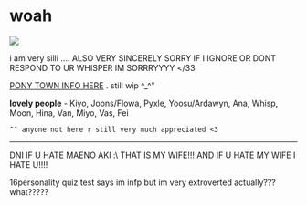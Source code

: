 # woah
![](https://cdn.discordapp.com/attachments/886288865156005918/1183771416294858853/Untitled399_20231211220425.png?ex=65898c0b&is=6577170b&hm=9f46a6619cf2a9f79100bedb0675b1c03d8012bd00272247d96db951ca58df1a&)

i am very silli .... ALSO VERY SINCERELY SORRY IF I IGNORE OR DONT RESPOND TO UR WHISPER IM SORRRYYYY </33

[PONY TOWN INFO HERE](https://rentry.co/sillyhorsiegame) . still wip ^_^"

**lovely people** - Kiyo, Joons/Flowa, Pyxle, Yoosu/Ardawyn, Ana, Whisp, Moon, Hina, Van, Miyo, Vas, Fei

`^^ anyone not here r still very much appreciated <3`

***

DNI IF U HATE MAENO AKI :\ THAT IS MY WIFE!!! AND IF U HATE MY WIFE I HATE U!!!!

16personality quiz test says im infp but im very extroverted actually??? what????? 
